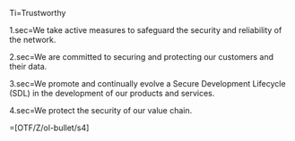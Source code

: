 Ti=Trustworthy

1.sec=We take active measures to safeguard the security and reliability of the network.

2.sec=We are committed to securing and protecting our customers and their data.

3.sec=We promote and continually evolve a Secure Development Lifecycle (SDL) in the development of our products and services.

4.sec=We protect the security of our value chain.

=[OTF/Z/ol-bullet/s4]
